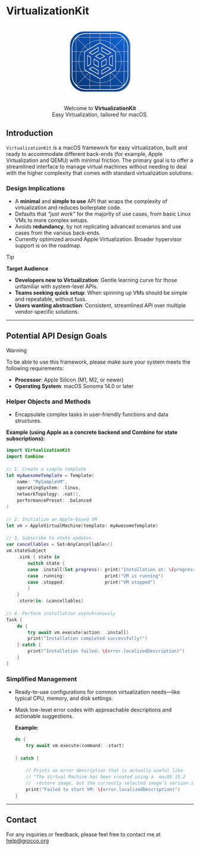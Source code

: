 # VirtualizationKit

<div align="center">
  <img src="src/img/logo.png" width="200" height="200">

  <p>Welcome to <strong>VirtualizationKit</strong><br>Easy Virtualization, tailored for macOS.</p>
</div>

## Introduction

`VirtualizationKit` is a macOS framework for easy virtualization, built and ready to accommodate different back-ends (for example, Apple Virtualization and QEMU) with minimal friction. The primary goal is to offer a streamlined interface to manage virtual machines without needing to deal with the higher complexity that comes with standard virtualization solutions.

### Design Implications
- A **minimal** and **simple to use** API that wraps the complexity of virtualization and reduces boilerplate code.
- Defaults that *“just work”* for the majority of use cases, from basic Linux VMs to more complex setups.
- Avoids **redundancy**, by not replicating advanced scenarios and use cases from the various back-ends.
- Currently optimized around Apple Virtualization. Broader hypervisor support is on the roadmap.

> [!TIP]
> **Target Audience**
> - **Developers new to Virtualization**: Gentle learning curve for those unfamiliar with system-level APIs.
> - **Teams seeking quick setup**: When spinning up VMs should be simple and repeatable, without fuss.
> - **Users wanting abstraction**: Consistent, streamlined API over multiple vendor-specific solutions.

---

## Potential API Design Goals

> [!WARNING]
> To be able to use this framework, please make sure your system meets the following requirements:
> 
> - **Processor**: Apple Silicon (M1, M2, or newer)   
> - **Operating System**: macOS Sonoma 14.0 or later

### Helper Objects and Methods
- Encapsulate complex tasks in user-friendly functions and data structures.

**Example (using Apple as a concrete backend and Combine for state subscriptions):**
```swift
import VirtualizationKit
import Combine

// 1. Create a simple template
let myAwesomeTemplate = Template(
    name: "MySampleVM",
    operatingSystem: .linux,
    networkTopology: .nat(),
    performancePreset: .balanced
)

// 2. Initialize an Apple-based VM
let vm = AppleVirtualMachine(template: myAwesomeTemplate)

// 3. Subscribe to state updates
var cancellables = Set<AnyCancellable>()
vm.stateSubject
    .sink { state in
        switch state {
        case .install(let progress): print("Installation at: \(progress)")
        case .running:               print("VM is running")
        case .stopped:               print("VM stopped")
        }
    }
    .store(in: &cancellables)

// 4. Perform installation asynchronously
Task {
    do {
        try await vm.execute(action: .install)
        print("Installation completed successfully!")
    } catch {
        print("Installation failed: \(error.localizedDescription)")
    }
}
```

### Simplified Management
- Ready-to-use configurations for common virtualization needs—like typical CPU, memory, and disk settings.
- Mask low-level error codes with approachable descriptions and actionable suggestions.

  **Example:**
  ```swift
  do {
      try await vm.execute(command: .start)
  
  } catch {

      // Prints an error description that is actually useful like
      // "The Virtual Machine has been created using a  macOS 15.2
      //  restore image, but the currently selected image’s version is 12.6"
      print("Failed to start VM: \(error.localizedDescription)")
  }
  ```
---
## Contact

For any inquiries or feedback, please feel free to contact me at <a href="mailto:help@grocco.org">help@grocco.org</a>

